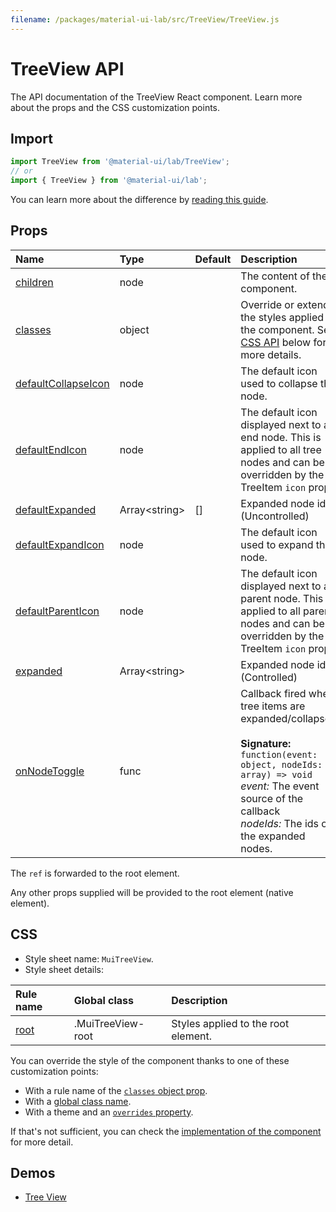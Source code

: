 ```yaml
---
filename: /packages/material-ui-lab/src/TreeView/TreeView.js
---
```


<!--- This documentation is automatically generated, do not try to edit it. -->

# TreeView API

<p class="description">The API documentation of the TreeView React component. Learn more about the props and the CSS customization points.</p>

## Import

```js
import TreeView from '@material-ui/lab/TreeView';
// or
import { TreeView } from '@material-ui/lab';
```

You can learn more about the difference by [reading this guide](/guides/minimizing-bundle-size/).



## Props

| Name | Type | Default | Description |
|:-----|:-----|:--------|:------------|
| <a class="anchor-link" id="props--children"></a><a href="#props--children" title="link to the prop on this page" class="prop-name">children</a> | <span class="prop-type">node</span> |  | The content of the component. |
| <a class="anchor-link" id="props--classes"></a><a href="#props--classes" title="link to the prop on this page" class="prop-name">classes</a> | <span class="prop-type">object</span> |  | Override or extend the styles applied to the component. See [CSS API](#css) below for more details. |
| <a class="anchor-link" id="props--defaultCollapseIcon"></a><a href="#props--defaultCollapseIcon" title="link to the prop on this page" class="prop-name">defaultCollapseIcon</a> | <span class="prop-type">node</span> |  | The default icon used to collapse the node. |
| <a class="anchor-link" id="props--defaultEndIcon"></a><a href="#props--defaultEndIcon" title="link to the prop on this page" class="prop-name">defaultEndIcon</a> | <span class="prop-type">node</span> |  | The default icon displayed next to a end node. This is applied to all tree nodes and can be overridden by the TreeItem `icon` prop. |
| <a class="anchor-link" id="props--defaultExpanded"></a><a href="#props--defaultExpanded" title="link to the prop on this page" class="prop-name">defaultExpanded</a> | <span class="prop-type">Array&lt;string&gt;</span> | <span class="prop-default">[]</span> | Expanded node ids. (Uncontrolled) |
| <a class="anchor-link" id="props--defaultExpandIcon"></a><a href="#props--defaultExpandIcon" title="link to the prop on this page" class="prop-name">defaultExpandIcon</a> | <span class="prop-type">node</span> |  | The default icon used to expand the node. |
| <a class="anchor-link" id="props--defaultParentIcon"></a><a href="#props--defaultParentIcon" title="link to the prop on this page" class="prop-name">defaultParentIcon</a> | <span class="prop-type">node</span> |  | The default icon displayed next to a parent node. This is applied to all parent nodes and can be overridden by the TreeItem `icon` prop. |
| <a class="anchor-link" id="props--expanded"></a><a href="#props--expanded" title="link to the prop on this page" class="prop-name">expanded</a> | <span class="prop-type">Array&lt;string&gt;</span> |  | Expanded node ids. (Controlled) |
| <a class="anchor-link" id="props--onNodeToggle"></a><a href="#props--onNodeToggle" title="link to the prop on this page" class="prop-name">onNodeToggle</a> | <span class="prop-type">func</span> |  | Callback fired when tree items are expanded/collapsed.<br><br>**Signature:**<br>`function(event: object, nodeIds: array) => void`<br>*event:* The event source of the callback<br>*nodeIds:* The ids of the expanded nodes. |

The `ref` is forwarded to the root element.

Any other props supplied will be provided to the root element (native element).

## CSS

- Style sheet name: `MuiTreeView`.
- Style sheet details:

| Rule name | Global class | Description |
|:-----|:-------------|:------------|
| <a class="anchor-link" title="link to the rule name on this page" id="css--root"></a><a href="#css--root" class="prop-name">root</a> | <span class="prop-name">.MuiTreeView-root</span> | Styles applied to the root element.

You can override the style of the component thanks to one of these customization points:

- With a rule name of the [`classes` object prop](/customization/components/#overriding-styles-with-classes).
- With a [global class name](/customization/components/#overriding-styles-with-global-class-names).
- With a theme and an [`overrides` property](/customization/globals/#css).

If that's not sufficient, you can check the [implementation of the component](https://github.com/mui-org/material-ui/blob/master/packages/material-ui-lab/src/TreeView/TreeView.js) for more detail.

## Demos

- [Tree View](/components/tree-view/)

